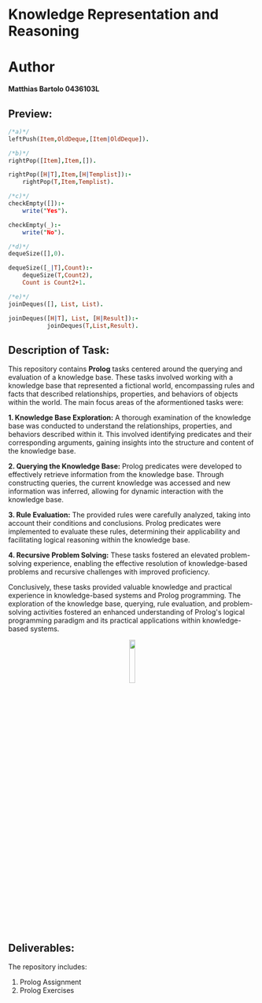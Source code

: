 # Knowledge Representation and Reasoning

# Author
**Matthias Bartolo 0436103L**

## Preview:
```prolog
/*a)*/
leftPush(Item,OldDeque,[Item|OldDeque]).

/*b)*/
rightPop([Item],Item,[]).

rightPop([H|T],Item,[H|Templist]):-
    rightPop(T,Item,Templist).

/*c)*/
checkEmpty([]):-
    write("Yes").

checkEmpty(_):-
    write("No").

/*d)*/
dequeSize([],0).

dequeSize([_|T],Count):-
    dequeSize(T,Count2),
    Count is Count2+1.

/*e)*/
joinDeques([], List, List).

joinDeques([H|T], List, [H|Result]):-
           joinDeques(T,List,Result).
```

## Description of Task:
This repository contains **Prolog** tasks centered around the querying and evaluation of a knowledge base. These tasks involved working with a knowledge base that represented a fictional world, encompassing rules and facts that described relationships, properties, and behaviors of objects within the world. The main focus areas of the aformentioned tasks were:

**1. Knowledge Base Exploration:** A thorough examination of the knowledge base was conducted to understand the relationships, properties, and behaviors described within it. This involved identifying predicates and their corresponding arguments, gaining insights into the structure and content of the knowledge base.

**2. Querying the Knowledge Base:** Prolog predicates were developed to effectively retrieve information from the knowledge base. Through constructing queries, the current knowledge was accessed and new information was inferred, allowing for dynamic interaction with the knowledge base.

**3. Rule Evaluation:** The provided rules were carefully analyzed, taking into account their conditions and conclusions. Prolog predicates were implemented to evaluate these rules, determining their applicability and facilitating logical reasoning within the knowledge base.

**4. Recursive Problem Solving:** These tasks fostered an elevated problem-solving experience, enabling the effective resolution of knowledge-based problems and recursive challenges with improved proficiency.

Conclusively, these tasks provided valuable knowledge and practical experience in knowledge-based systems and Prolog programming. The exploration of the knowledge base, querying, rule evaluation, and problem-solving activities fostered an enhanced understanding of Prolog's logical programming paradigm and its practical applications within knowledge-based systems.

<p align='center'>
  <img src="https://github.com/mbar0075/Knowledge-Representation-and-Reasoning/assets/103250564/655fd1d5-ee4c-4e62-99b4-687ba1d9d236" style="display: block; margin: 0 auto; width: 15%; height: auto;">
</p>

## Deliverables:
The repository includes:<br />
1. Prolog Assignment
2. Prolog Exercises
 
